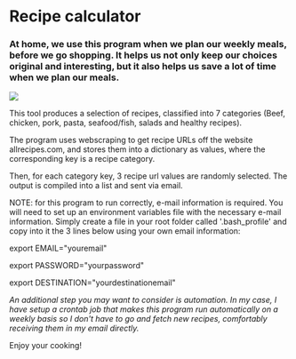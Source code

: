 # Recipe calculator

### At home, we use this program when we plan our weekly meals, before we go shopping. It helps us not only keep our choices original and interesting, but it also helps us save a lot of time when we plan our meals.

<img src="https://static01.nyt.com/images/2017/09/25/dining/bonebrothchickenstock/bonebrothchickenstock-articleLarge.jpg">


This tool produces a selection of recipes, classified into 7 categories (Beef, chicken, pork, pasta, seafood/fish, salads and healthy recipes). 

The program uses webscraping to get recipe URLs off the website allrecipes.com, and stores them into a dictionary as values, where the corresponding key is a recipe category. 

Then, for each category key, 3 recipe url values are randomly selected. The output is compiled into a list and sent via email. 

NOTE: for this program to run correctly, e-mail information is required. You will need to set up an environment variables file with the necessary e-mail information. 
Simply create a file in your root folder called '.bash_profile' and copy into it the 3 lines below using your own email information:
 
export EMAIL="youremail"

export PASSWORD="yourpassword"

export DESTINATION="yourdestinationemail" 

_An additional step you may want to consider is automation. In my case, I have setup a crontab job that makes this program run automatically on a weekly basis so I don't have to go and fetch new recipes, comfortably receiving them in my email directly._ 

Enjoy your cooking! 
